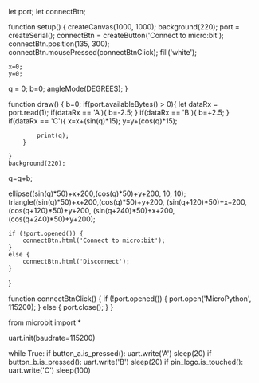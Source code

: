 let port;
let connectBtn;

function setup() {
        createCanvas(1000, 1000);
    background(220);
    port = createSerial();
    connectBtn = createButton('Connect to micro:bit');
    connectBtn.position(135, 300);
    connectBtn.mousePressed(connectBtnClick);
    fill('white');

    x=0;
    y=0;
 q = 0;
  b=0;
  angleMode(DEGREES);
}

function draw() {
b=0;
    if(port.availableBytes() > 0){
        let dataRx = port.read(1);
        if(dataRx == 'A'){
            b=-2.5;
        }
        if(dataRx == 'B'){
            b=+2.5;
        }
        if(dataRx == 'C'){
            x=x+(sin(q)*15);
            y=y+(cos(q)*15);

            print(q);
        }

    }
    background(220);

  q=q+b;


  ellipse((sin(q)*50)+x+200,(cos(q)*50)+y+200, 10, 10);
  triangle((sin(q)*50)+x+200,(cos(q)*50)+y+200,
           (sin(q+120)*50)+x+200,(cos(q+120)*50)+y+200,
           (sin(q+240)*50)+x+200,(cos(q+240)*50)+y+200);


    if (!port.opened()) {
        connectBtn.html('Connect to micro:bit');
    }
    else {
        connectBtn.html('Disconnect');
    }
}

function connectBtnClick() {
    if (!port.opened()) {
        port.open('MicroPython', 115200);
    } else {
        port.close();
    }
}




from microbit import *

uart.init(baudrate=115200)


while True:
    if button_a.is_pressed():
        uart.write('A')
        sleep(20)
    if button_b.is_pressed():
        uart.write('B')
        sleep(20)
    if pin_logo.is_touched():
        uart.write('C')
        sleep(100)
        
